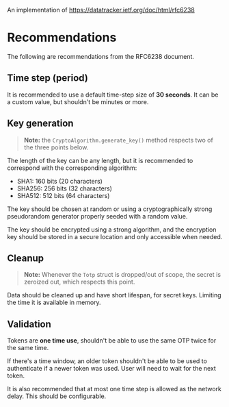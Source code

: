 An implementation of https://datatracker.ietf.org/doc/html/rfc6238

# Recommendations

The following are recommendations from the RFC6238 document.

## Time step (period)

It is recommended to use a default time-step size of **30 seconds**. It can be a custom value, but shouldn't be minutes or more.

## Key generation

> **Note:** the `CryptoAlgorithm.generate_key()` method respects two of the three points below.

The length of the key can be any length, but it is recommended to correspond with the corresponding algorithm:
- SHA1: 160 bits (20 characters)
- SHA256: 256 bits (32 characters)
- SHA512: 512 bits (64 characters)

The key should be chosen at random or using a cryptographically strong pseudorandom generator properly seeded with a random value.

The key should be encrypted using a strong algorithm, and the encryption key should be stored in a secure location and only accessible when needed.

## Cleanup

> **Note:** Whenever the `Totp` struct is dropped/out of scope, the secret is zeroized out, which respects this point.

Data should be cleaned up and have short lifespan, for secret keys. Limiting the time it is available in memory.

## Validation

Tokens are **one time use**, shouldn't be able to use the same OTP twice for the same time.

If there's a time window, an older token shouldn't be able to be used to authenticate if a newer token was used. User will need to wait for the next token.

It is also recommended that at most one time step is allowed as the network delay. This should be configurable.
